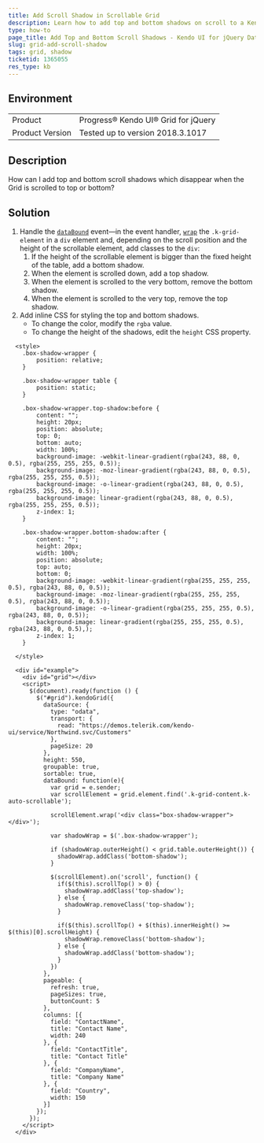 ```yaml
---
title: Add Scroll Shadow in Scrollable Grid
description: Learn how to add top and bottom shadows on scroll to a Kendo UI Grid.
type: how-to
page_title: Add Top and Bottom Scroll Shadows - Kendo UI for jQuery Data Grid
slug: grid-add-scroll-shadow
tags: grid, shadow
ticketid: 1365055
res_type: kb
---
```


## Environment

<table>
	<tr>
		<td>Product</td>
  		<td>Progress® Kendo UI® Grid for jQuery</td> 
	</tr>
	<tr>
		<td>Product Version</td>
		<td>Tested up to version 2018.3.1017</td>
	</tr>
</table>

## Description

How can I add top and bottom scroll shadows which disappear when the Grid is scrolled to top or bottom?

## Solution

1. Handle the  [`dataBound`](https://docs.telerik.com/kendo-ui/api/javascript/ui/grid/events/databound) event&mdash;in the event handler, [`wrap`](https://api.jquery.com/wrap/) the `.k-grid-element` in a `div` element and, depending on the scroll position and the height of the scrollable element, add classes to the `div`:
	1. If the height of the scrollable element is bigger than the fixed height of the table, add a bottom shadow.
	1. When the element is scrolled down, add a top shadow.
	1. When the element is scrolled to the very bottom, remove the bottom shadow.
	1. When the element is scrolled to the very top, remove the top shadow.
1. Add inline CSS for styling the top and bottom shadows.
	* To change the color, modify the `rgba` value.
	* To change the height of the shadows, edit the `height` CSS property.

```dojo
  <style>
    .box-shadow-wrapper {
        position: relative;
    }

    .box-shadow-wrapper table {
        position: static;
    }

    .box-shadow-wrapper.top-shadow:before {
        content: "";
        height: 20px;
        position: absolute;
        top: 0;
        bottom: auto;
        width: 100%;
        background-image: -webkit-linear-gradient(rgba(243, 88, 0, 0.5), rgba(255, 255, 255, 0.5));
        background-image: -moz-linear-gradient(rgba(243, 88, 0, 0.5), rgba(255, 255, 255, 0.5));
        background-image: -o-linear-gradient(rgba(243, 88, 0, 0.5), rgba(255, 255, 255, 0.5));
        background-image: linear-gradient(rgba(243, 88, 0, 0.5), rgba(255, 255, 255, 0.5));
        z-index: 1;
    }

    .box-shadow-wrapper.bottom-shadow:after {
        content: "";
        height: 20px;
        width: 100%;
        position: absolute;
        top: auto;
        bottom: 0;
        background-image: -webkit-linear-gradient(rgba(255, 255, 255, 0.5), rgba(243, 88, 0, 0.5));
        background-image: -moz-linear-gradient(rgba(255, 255, 255, 0.5), rgba(243, 88, 0, 0.5));
        background-image: -o-linear-gradient(rgba(255, 255, 255, 0.5), rgba(243, 88, 0, 0.5));
        background-image: linear-gradient(rgba(255, 255, 255, 0.5), rgba(243, 88, 0, 0.5),);
        z-index: 1;
    }

  </style>

  <div id="example">
    <div id="grid"></div>
    <script>
      $(document).ready(function () {
        $("#grid").kendoGrid({
          dataSource: {
            type: "odata",
            transport: {
              read: "https://demos.telerik.com/kendo-ui/service/Northwind.svc/Customers"
            },
            pageSize: 20
          },
          height: 550,
          groupable: true,
          sortable: true,
          dataBound: function(e){
            var grid = e.sender;
            var scrollElement = grid.element.find('.k-grid-content.k-auto-scrollable');

            scrollElement.wrap('<div class="box-shadow-wrapper"></div>');

            var shadowWrap = $('.box-shadow-wrapper');

            if (shadowWrap.outerHeight() < grid.table.outerHeight()) {
              shadowWrap.addClass('bottom-shadow');
            }

            $(scrollElement).on('scroll', function() {
              if($(this).scrollTop() > 0) {
                shadowWrap.addClass('top-shadow');
              } else {
                shadowWrap.removeClass('top-shadow');
              }

              if($(this).scrollTop() + $(this).innerHeight() >= $(this)[0].scrollHeight) {
                shadowWrap.removeClass('bottom-shadow');
              } else {
                shadowWrap.addClass('bottom-shadow');
              }
            })
          },
          pageable: {
            refresh: true,
            pageSizes: true,
            buttonCount: 5
          },
          columns: [{
            field: "ContactName",
            title: "Contact Name",
            width: 240
          }, {
            field: "ContactTitle",
            title: "Contact Title"
          }, {
            field: "CompanyName",
            title: "Company Name"
          }, {
            field: "Country",
            width: 150
          }]
        });
      });
    </script>
  </div>

```
